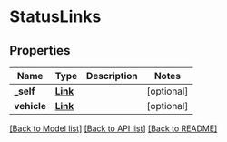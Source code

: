 # StatusLinks

## Properties
Name | Type | Description | Notes
------------ | ------------- | ------------- | -------------
**_self** | [**Link**](Link.md) |  | [optional] 
**vehicle** | [**Link**](Link.md) |  | [optional] 

[[Back to Model list]](../README.md#documentation-for-models) [[Back to API list]](../README.md#documentation-for-api-endpoints) [[Back to README]](../README.md)


